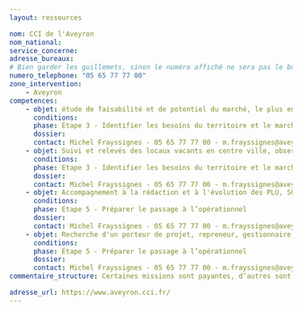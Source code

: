```yaml
---
layout: ressources

nom: CCI de l'Aveyron
nom_national: 
service_concerne: 
adresse_bureaux: 
# Bien garder les guillemets, sinon le numéro affiché ne sera pas le bon
numero_telephone: "05 65 77 77 00" 
zone_intervention: 
    - Aveyron
competences:
    - objet: étude de faisabilité et de potentiel du marché, le plus en amont possible
      conditions: 
      phase: Etape 3 - Identifier les besoins du territoire et le marché
      dossier: 
      contact: Michel Frayssignes - 05 65 77 77 00 - m.frayssignes@aveyron.cci.fr
    - objet: Suivi et relevés des locaux vacants en centre ville, observatoire du commerce et recommandations
      conditions: 
      phase: Etape 3 - Identifier les besoins du territoire et le marché
      dossier: 
      contact: Michel Frayssignes - 05 65 77 77 00 - m.frayssignes@aveyron.cci.fr
    - objet: Accompagnement à la rédaction et à l'évolution des PLU, SCOT, droit de préemption urbaine...
      conditions: 
      phase: Etape 5 - Préparer le passage à l’opérationnel
      dossier: 
      contact: Michel Frayssignes - 05 65 77 77 00 - m.frayssignes@aveyron.cci.fr
    - objet: Recherche d'un porteur de projet, repreneur, gestionnaire, examen des candidatures
      conditions: 
      phase: Etape 5 - Préparer le passage à l’opérationnel
      dossier: 
      contact: Michel Frayssignes - 05 65 77 77 00 - m.frayssignes@aveyron.cci.fr
commentaire_structure: Certaines missions sont payantes, d’autres sont réalisées à titre gratuit. On a des partenariats avec la région Occitanie qui finance certaines prestations, selon la politique de développement économique de la région. Certaines collectivités ont déjà conventionné avec la CCI.

adresse_url: https://www.aveyron.cci.fr/
---
```

